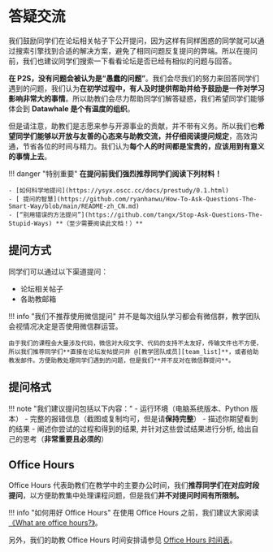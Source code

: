 # 答疑交流

我们鼓励同学们在论坛相关帖子下公开提问，因为这样有同样困惑的同学就可以通过搜索引擎找到合适的解决方案，避免了相同问题反复提问的弊端。所以在提问前，我们也建议同学们搜索一下看看论坛是否已经有相似的问题与回答。

**在 P2S，没有问题会被认为是“愚蠢的问题”**。我们会尽我们的努力来回答同学们遇到的问题，我们认为**在初学过程中，有人及时提供帮助并给予鼓励是一件对学习影响非常大的事情**。所以助教们会尽力帮助同学们解答疑惑，我们希望同学们能够体会到 **Datawhale 是个有温度的组织**。

但是请注意，助教们是志愿来参与开源事业的贡献，并不带有义务。所以我们也**希望同学们能够以开放与友善的心态来与助教交流，并仔细阅读提问规定**，高效沟通，节省各位的时间与精力。我们认为**每个人的时间都是宝贵的，应该用到有意义的事情上去**。

!!! danger "特别重要"
    **在提问前我们强烈推荐同学们阅读下列材料！**

    - [如何科学地提问](https://ysyx.oscc.cc/docs/prestudy/0.1.html)
    - [ 提问的智慧](https://github.com/ryanhanwu/How-To-Ask-Questions-The-Smart-Way/blob/main/README-zh_CN.md)
    - [“别用错误的方法提问”](https://github.com/tangx/Stop-Ask-Questions-The-Stupid-Ways) **（至少需要阅读此文档！）**

## 提问方式

同学们可以通过以下渠道提问：

- 论坛相关帖子
- 各助教邮箱

!!! info "我们不推荐使用微信提问"
    并不是每次组队学习都会有微信群，教学团队会视情况决定是否使用微信群运营。
    
    由于我们的课程会大量涉及代码，微信对大段文字、代码的支持不太友好，传输文件也不方便，所以我们推荐同学们**直接在论坛发帖提问并 @[教学团队成员][team_list]**，或者给助教发邮件。方便助教处理同学们遇到的问题，但是我们**并不反对在微信群提问**。

## 提问格式

!!! note "我们建议提问包括以下内容："
    - 运行环境（电脑系统版本、Python 版本）
    - 完整的报错信息（截图或复制均可，但是请**保持完整**）
    - 描述你期望看到的结果
    - 阐述你尝试的过程和得到的结果, 并针对这些尝试结果进行分析, 给出自己的思考（**非常重要且必须的**）

## Office Hours

Office Hours 代表助教们在教学中的主要办公时间，我们**推荐同学们在对应时段提问**，以方便助教集中处理课程问题，但是我们**并不对提问时间有所限制。** 

!!! info "如何用好 Office Hours"
    在使用 Office Hours 之前，我们建议大家阅读 [《What are office hours?》](https://lsc.cornell.edu/wp-content/uploads/2015/10/What-Are-Office-Hours.pdf)。

另外，我们的助教 Office Hours 时间安排请参见 [Office Hours 时间表][office_hours_schedule]。

[office_hours_schedule]: ./office_hours_schedule.md

[team_list]: ../Team/team.md